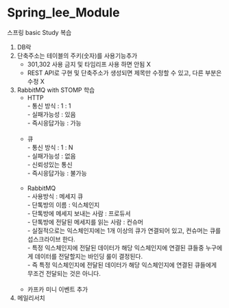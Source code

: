 # Spring_lee_Module
스프링 basic Study 복습<br/>
1. DB락 <br/>
2. 단축주소는 테이블의 주키(숫자)를 사용기능추가<br/>
   - 301,302 사용 금지 및 타임리프 사용 하면 안됨 X<br/>
   - REST API로 구현 및 단축주소가 생성되면 제목만 수정할 수 있고, 다른 부분은 수정 X <br/>
3. RabbitMQ with STOMP 학습<br/>
   - HTTP<br/>
          - 통신 방식 : 1 : 1<br/>
          - 실패가능성 : 있음<br/>
          - 즉시응답가능 : 가능<br/><br/>
   - 큐<br/>
          - 통신 방식 : 1 : N<br/>
          - 실패가능성 : 없음<br/>
          - 신뢰성있는 통신<br/>
          - 즉시응답가능 : 불가능<br/><br/>
   - RabbitMQ<br/>
          - 사용방식 : 메세지 큐<br/>
          - 단톡방의 이름 : 익스체인지<br/>
          - 단톡방에 메세지 보내는 사람 : 프로듀서<br/>
          - 단톡방에 전달된 메세지를 읽는 사람 : 컨슈머<br/>
          - 실질적으로는 익스체인지에는 1개 이상의 큐가 연결되어 있고, 컨슈머는 큐를 섭스크라이브 한다.<br/>
          - 특정 익스체인지에 전달된 데이터가 해당 익스체인지에 연결된 큐들중 누구에게 데이터를 전달할지는 바인딩 룰이 결정된다.<br/>
          - 즉 특정 익스체인지에 전달된 데이터가 해당 익스체인지에 연결된 큐들에게 무조건 전달되는 것은 아니다.<br/><br/>
   - 카프카 미니 이벤트 추가<br/>
4. 메일리서치<br/>
